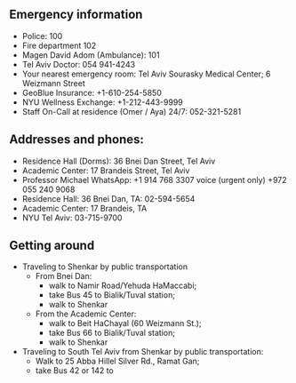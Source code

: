 ## Emergency information

- Police: 100
- Fire department 102
- Magen David Adom (Ambulance): 101
- Tel Aviv Doctor: 054 941-4243
- Your nearest emergency room: Tel Aviv Sourasky Medical Center; 6 Weizmann Street
- GeoBlue Insurance: +1-610-254-5850
- NYU Wellness Exchange: +1-212-443-9999
- Staff On-Call at residence (Omer / Aya) 24/7: 052-321-5281

## Addresses and phones:

- Residence Hall (Dorms): 36 Bnei Dan Street, Tel Aviv
- Academic Center: 17 Brandeis Street, Tel Aviv
- Professor Michael WhatsApp: +1 914 768 3307 voice (urgent only) +972 055
240 9068
- Residence Hall: 36 Bnei Dan, TA: 02-594-5654
- Academic Center: 17 Brandeis, TA
- NYU Tel Aviv: 03-715-9700

## Getting around
- Traveling to Shenkar by public transportation
	- From Bnei Dan: 
		- walk to Namir Road/Yehuda HaMaccabi; 
		- take Bus 45 to Bialik/Tuval station; 
		- walk to Shenkar
	- From the Academic Center: 
		- walk to Beit HaChayal (60 Weizmann St.); 
		- take Bus 66 to Bialik/Tuval station; 
		- walk to Shenkar
- Traveling to South Tel Aviv from Shenkar by public transportation:
	- Walk to 25 Abba Hillel Silver Rd., Ramat Gan; 
	- take Bus 42 or 142 to
